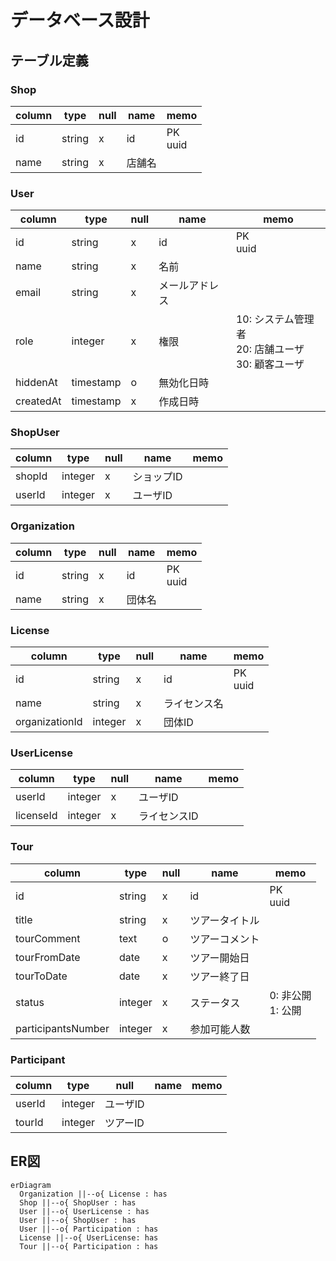 # データベース設計

## テーブル定義

### Shop

| column | type | null | name | memo |
|---|---|---|---|---|
| id | string | x | id | PK<br>uuid |
| name | string | x | 店舗名 ||

### User

| column | type | null | name | memo |
|---|---|---|---|---|
| id | string | x | id | PK<br>uuid |
| name | string | x | 名前 ||
| email | string | x | メールアドレス ||
| role | integer | x | 権限 | 10: システム管理者<br>20: 店舗ユーザ<br>30: 顧客ユーザ |
| hiddenAt | timestamp | o | 無効化日時 ||
| createdAt | timestamp | x | 作成日時 ||

### ShopUser

| column | type | null | name | memo |
|---|---|---|---|---|
| shopId | integer | x | ショップID ||
| userId | integer | x | ユーザID ||

### Organization

| column | type | null | name | memo |
|---|---|---|---|---|
| id | string | x | id | PK<br>uuid |
| name | string | x | 団体名 ||

### License

| column | type | null | name | memo |
|---|---|---|---|---|
| id | string | x | id | PK<br>uuid |
| name | string | x | ライセンス名 ||
| organizationId | integer | x | 団体ID ||

### UserLicense

| column | type | null | name | memo |
|---|---|---|---|---|
| userId | integer | x | ユーザID ||
| licenseId | integer | x | ライセンスID ||

### Tour

| column | type | null | name | memo |
|---|---|---|---|---|
| id | string | x | id | PK<br>uuid |
| title | string | x | ツアータイトル ||
| tourComment | text | o | ツアーコメント ||
| tourFromDate | date | x | ツアー開始日 ||
| tourToDate | date | x | ツアー終了日 ||
| status | integer | x | ステータス | 0: 非公開<br>1: 公開 |
| participantsNumber | integer | x | 参加可能人数 ||

### Participant

| column | type | null | name | memo |
|---|---|---|---|---|
| userId | integer | ユーザID |||
| tourId | integer | ツアーID |||

## ER図

```mermaid
erDiagram
  Organization ||--o{ License : has
  Shop ||--o{ ShopUser : has
  User ||--o{ UserLicense : has
  User ||--o{ ShopUser : has
  User ||--o{ Participation : has
  License ||--o{ UserLicense: has
  Tour ||--o{ Participation : has
```
